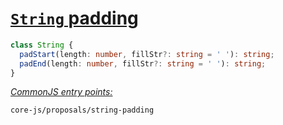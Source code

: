 # [`String` padding](https://github.com/tc39/proposal-string-pad-start-end)
```ts
class String {
  padStart(length: number, fillStr?: string = ' '): string;
  padEnd(length: number, fillStr?: string = ' '): string;
}

```
[*CommonJS entry points:*](/docs/usage.md#commonjs-api)
```
core-js/proposals/string-padding
```
